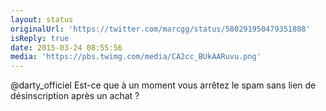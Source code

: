 ```yaml
---
layout: status
originalUrl: 'https://twitter.com/marcgg/status/580291950479351808'
isReply: true
date: 2015-03-24 08:55:56
media: 'https://pbs.twimg.com/media/CA2cc_BUkAARuvu.png'
---
```


@darty_officiel Est-ce que à un moment vous arrêtez le spam sans lien de désinscription après un achat ? 
